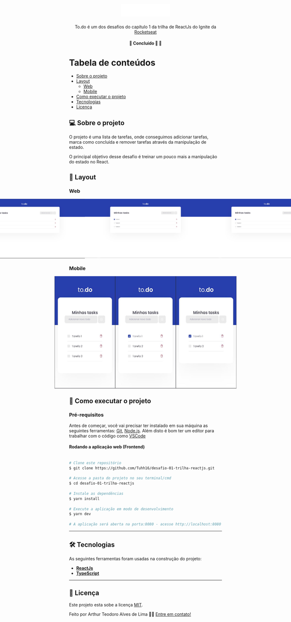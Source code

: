 

<h1 align="center">
     <img src="https://raw.githubusercontent.com/Tuhh16/desafio-01-trilha-reactjs/master/public/logo.svg" width="163" height="40"/>
</h1>

<p align="center">  
 To.do é um dos desafios do capítulo 1 da trilha de ReactJs do Ignite da <a href="https://rocketseat.com.br/">Rocketseat</a>
</p>

<h4 align="center">
	🚧 Concluído 🚀 🚧
</h4>

Tabela de conteúdos
=================
<!--ts-->
   * [Sobre o projeto](#-sobre-o-projeto)
   * [Layout](#-layout)
     * [Web](#web)
     * [Mobile](#mobile)
   * [Como executar o projeto](#-como-executar-o-projeto)
   * [Tecnologias](#-tecnologias)
   * [Licença](#user-content--licença)
<!--te-->


## 💻 Sobre o projeto

<p>O projeto é uma lista de tarefas, onde conseguimos adicionar tarefas, marca como concluída e remover tarefas através da manipulação de estado.</p>
<p>O principal objetivo desse desafio é treinar um pouco mais a manipulação do estado no React.</p>

## 🎨 Layout

### Web

<p align="center" style="display: flex; align-items: flex-start; justify-content: center;">
  <img title="Preview da lista de Tasks com tarefas adicionadas" src="./public/screenshot/todo-addtask.jpg" width="400px" alt="Preview da lista de Tasks com tarefas adicionadas">
  <img title="Preview da lista de Tasks com a Tarefa 1 marcada como concluída" src="./public/screenshot/todo-task-complete.jpg" width="400px" alt="Preview da lista de Tasks com a Tarefa 1 marcada como concluída">
  <img title="Preview da lista de Tasks com a Tarefa 2 removida da lista" src="./public/screenshot/todo-task-complete.jpg" width="400px" alt="Preview da lista de Tasks com a Tarefa 2 removida da lista">
</p>

### Mobile

<p align="center" style="display: flex; align-items: flex-start; justify-content: center;">
  <img title="Preview mobile da lista de Tasks com tarefas adicionadas" src="./public/screenshot/todo-mobile-addtask.jpg" width="200px" height="370px" alt="Preview mobile da lista de Tasks com tarefas adicionadas">
  <img title="Preview mobile da lista de Tasks com a Tarefa 1 marcada como concluída" src="./public/screenshot/todo-mobile-task-complete.jpg" width="200px" height="370px" alt="Preview mobile da lista de Tasks com a Tarefa 1 marcada como concluída">
  <img title="Preview mobile da lista de Tasks com a Tarefa 2 removida da lista" src="./public/screenshot/todo-mobile-task-removed.jpg" width="200px" height="370px" alt="Preview mobile da lista de Tasks com a Tarefa 2 removida da lista">
</p>

## 🚀 Como executar o projeto

### Pré-requisitos

Antes de começar, você vai precisar ter instalado em sua máquina as seguintes ferramentas:
[Git](https://git-scm.com), [Node.js](https://nodejs.org/en/). 
Além disto é bom ter um editor para trabalhar com o código como [VSCode](https://code.visualstudio.com/)

#### Rodando a aplicação web (Frontend)

```bash

# Clone este repositório
$ git clone https://github.com/Tuhh16/desafio-01-trilha-reactjs.git

# Acesse a pasta do projeto no seu terminal/cmd
$ cd desafio-01-trilha-reactjs

# Instale as dependências
$ yarn install

# Execute a aplicação em modo de desenvolvimento
$ yarn dev

# A aplicação será aberta na porta:8080 - acesse http://localhost:8080

```

---

## 🛠 Tecnologias

As seguintes ferramentas foram usadas na construção do projeto:

-   **[ReactJs](https://pt-br.reactjs.org/)**
-   **[TypeScript](https://www.typescriptlang.org/)**

---

## 📝 Licença

Este projeto esta sobe a licença [MIT](./LICENSE).

Feito por Arthur Teodoro Alves de Lima 👋🏽 [Entre em contato!](https://www.linkedin.com/in/arthur-lima-reactjs/)
